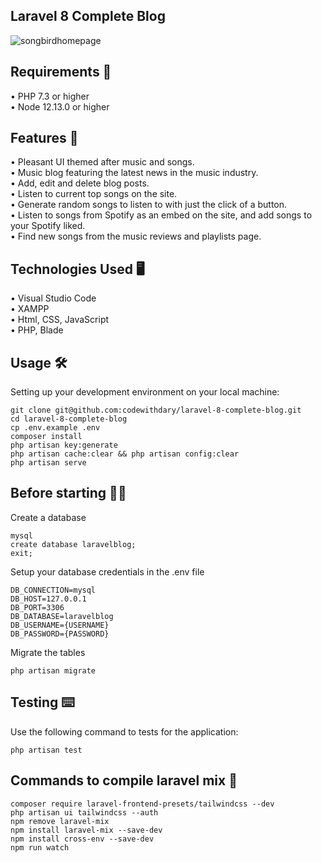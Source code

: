 ## Laravel 8 Complete Blog
![songbirdhomepage](https://github.com/orchidbit/blog/assets/111306604/6540d2aa-344c-44c1-84ac-6192ed6a86cc)

## Requirements 📄
•	PHP 7.3 or higher <br>
•	Node 12.13.0 or higher <br>

## Features 🎵 
•	Pleasant UI themed after music and songs. <br>
•	Music blog featuring the latest news in the music industry. <br>
•   Add, edit and delete blog posts. <br>
•	Listen to current top songs on the site. <br>
•	Generate random songs to listen to with just the click of a button. <br>
•   Listen to songs from Spotify as an embed on the site, and add songs to your Spotify liked. <br>
•	Find new songs from the music reviews and playlists page. <br>

## Technologies Used 🖥️
• Visual Studio Code <br>
• XAMPP <br>
• Html, CSS, JavaScript <br>
• PHP, Blade <br>

## Usage 🛠️<br>
Setting up your development environment on your local machine: <br>
```
git clone git@github.com:codewithdary/laravel-8-complete-blog.git
cd laravel-8-complete-blog
cp .env.example .env
composer install
php artisan key:generate
php artisan cache:clear && php artisan config:clear
php artisan serve
```

## Before starting 👩‍💻<br>
Create a database <br>
```
mysql
create database laravelblog;
exit;
```

Setup your database credentials in the .env file<br>
```
DB_CONNECTION=mysql
DB_HOST=127.0.0.1
DB_PORT=3306
DB_DATABASE=laravelblog
DB_USERNAME={USERNAME}
DB_PASSWORD={PASSWORD}
```

Migrate the tables
```
php artisan migrate
```

## Testing ⌨️
Use the following command to tests for the application: <br>
```
php artisan test
```

## Commands to compile laravel mix 📄
```
composer require laravel-frontend-presets/tailwindcss --dev
php artisan ui tailwindcss --auth
npm remove laravel-mix
npm install laravel-mix --save-dev
npm install cross-env --save-dev
npm run watch
```

